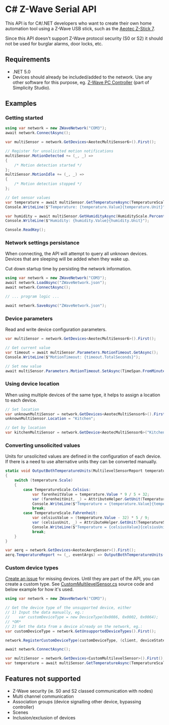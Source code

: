 # C# Z-Wave Serial API

This API is for C#/.NET developers who want to create their own home automation tool using a Z-Wave USB stick, such as the [Aeotec Z-Stick 7](https://aeotec.com/z-wave-usb-stick/z-stick-7.html).

Since this API doesn't support Z-Wave protocol security (S0 or S2) it should not be used for burglar alarms, door locks, etc.

## Requirements
- .NET 5.0
- Devices should already be included/added to the network. Use any other software for this purpose, eg. [Z-Wave PC Controller](https://www.silabs.com/developers/simplicity-studio) (part of Simplicity Studio).

## Examples

### Getting started
```cs
using var network = new ZWaveNetwork("COM3");
await network.ConnectAsync();

var multiSensor = network.GetDevices<AeotecMultiSensor6>().First();

// Register for unsolicited motion notifications
multiSensor.MotionDetected += (_, _) =>
{
    /* Motion detection started */
};
multiSensor.MotionIdle += (_, _) =>
{
    /* Motion detection stopped */
};

// Get sensor values
var temperature = await multiSensor.GetTemperatureAsync(TemperatureScale.Celsius);
Console.WriteLine($"Temperature: {temperature.Value}{temperature.Unit}");

var humidity = await multiSensor.GetHumidityAsync(HumidityScale.Percentage);
Console.WriteLine($"Humidity: {humidity.Value}{humidity.Unit}");

Console.ReadKey();
```
### Network settings persistance
When connecting, the API will attempt to query all unknown devices. Devices that are sleeping will be added when they wake up.

Cut down startup time by persisting the network information.
```cs
using var network = new ZWaveNetwork("COM3");
await network.LoadAsync("ZWaveNetwork.json");
await network.ConnectAsync();

// ... program logic ...

await network.SaveAsync("ZWaveNetwork.json");
```
### Device parameters
Read and write device configuration parameters.
```cs
var multiSensor = network.GetDevices<AeotecMultiSensor6>().First();

// Get current value
var timeout = await multiSensor.Parameters.MotionTimeout.GetAsync();
Console.WriteLine($"MotionTimeout: {timeout.TotalSeconds}");

// Set new value
await multiSensor.Parameters.MotionTimeout.SetAsync(TimeSpan.FromMinutes(1));
```
### Using device location
When using multiple devices of the same type, it helps to assign a location to each device.
```cs
// Set location
var unknownMultiSensor = network.GetDevices<AeotecMultiSensor6>().First();
unknownMultiSensor.Location = "Kitchen";

// Get by location
var kitchenMultiSensor = network.GetDevice<AeotecMultiSensor6>("Kitchen");
```
### Converting unsolicited values
Units for unsolicited values are defined in the configuration of each device. If there is a need to use alternative units they can be converted manually.
```cs
static void OutputBothTemperatureUnits(MultilevelSensorReport temperature)
{
    switch (temperature.Scale)
    {
        case TemperatureScale.Celsius:
            var farenheitValue = temperature.Value * 9 / 5 + 32;
            var (farenheitUnit, _) = AttributeHelper.GetUnit(TemperatureScale.Fahrenheit);
            Console.WriteLine($"Temperature = {temperature.Value}{temperature.Unit} / {farenheitValue}{farenheitUnit}");
            break;
        case TemperatureScale.Fahrenheit:
            var celsiusValue = (temperature.Value - 32) * 5 / 9;
            var (celsiusUnit, _) = AttributeHelper.GetUnit(TemperatureScale.Fahrenheit);
            Console.WriteLine($"Temperature = {celsiusValue}{celsiusUnit} / {temperature.Value}{temperature.Unit}");
            break;
    }
}

var aerq = network.GetDevices<AeotecAerqSensor>().First();
aerq.TemperatureReport += (_, eventArgs) => OutputBothTemperatureUnits(eventArgs.Report);
```
### Custom device types
[Create an issue](https://github.com/martin-repo/zwaveserialapi/issues) for missing devices. Until they are part of the API, you can create a custom type. See [CustomMultilevelSensor.cs](https://github.com/martin-repo/zwaveserialapi/blob/main/src/DeveloperTest/CustomMultilevelSensor.cs) source code and below example for how it's used.
```cs
using var network = new ZWaveNetwork("COM3");

// Get the device type of the unsupported device, either
// 1) Input the data manually, eg.:
//    var customDeviceType = new DeviceType(0x0086, 0x0002, 0x0064);
// *OR*
// 2) Get the data from a device already on the network, eg.:
var customDeviceType = network.GetUnsupportedDeviceTypes().First();

network.RegisterCustomDeviceType(customDeviceType, (client, deviceState) => new CustomMultilevelSensor(client, deviceState));

await network.ConnectAsync();

var multiSensor = network.GetDevices<CustomMultilevelSensor>().First();
var temperature = await multiSensor.GetTemperatureAsync(TemperatureScale.Celsius);
```
## Features not supported
- Z-Wave security (ie. S0 and S2 classed communication with nodes)
- Multi channel communication
- Association groups (device signalling other device, bypassing controller)
- Scenes
- Inclusion/exclusion of devices
